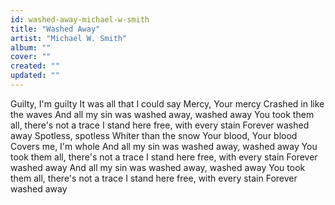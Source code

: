 ```yaml
---
id: washed-away-michael-w-smith
title: "Washed Away"
artist: "Michael W. Smith"
album: ""
cover: ""
created: ""
updated: ""
---
```


Guilty, I'm guilty
It was all that I could say
Mercy, Your mercy
Crashed in like the waves
And all my sin was washed away, washed away
You took them all, there's not a trace
I stand here free, with every stain
Forever washed away
Spotless, spotless
Whiter than the snow
Your blood, Your blood
Covers me, I'm whole
And all my sin was washed away, washed away
You took them all, there's not a trace
I stand here free, with every stain
Forever washed away
And all my sin was washed away, washed away
You took them all, there's not a trace
I stand here free, with every stain
Forever washed away